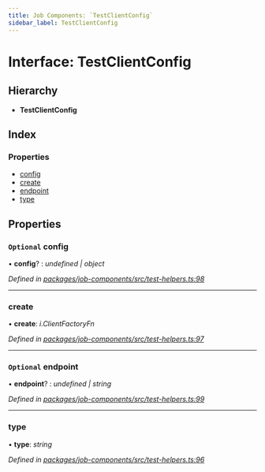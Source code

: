 ```yaml
---
title: Job Components: `TestClientConfig`
sidebar_label: TestClientConfig
---
```


# Interface: TestClientConfig

## Hierarchy

* **TestClientConfig**

## Index

### Properties

* [config](testclientconfig.md#optional-config)
* [create](testclientconfig.md#create)
* [endpoint](testclientconfig.md#optional-endpoint)
* [type](testclientconfig.md#type)

## Properties

### `Optional` config

• **config**? : *undefined | object*

*Defined in [packages/job-components/src/test-helpers.ts:98](https://github.com/terascope/teraslice/blob/f95bb5556/packages/job-components/src/test-helpers.ts#L98)*

___

###  create

• **create**: *i.ClientFactoryFn*

*Defined in [packages/job-components/src/test-helpers.ts:97](https://github.com/terascope/teraslice/blob/f95bb5556/packages/job-components/src/test-helpers.ts#L97)*

___

### `Optional` endpoint

• **endpoint**? : *undefined | string*

*Defined in [packages/job-components/src/test-helpers.ts:99](https://github.com/terascope/teraslice/blob/f95bb5556/packages/job-components/src/test-helpers.ts#L99)*

___

###  type

• **type**: *string*

*Defined in [packages/job-components/src/test-helpers.ts:96](https://github.com/terascope/teraslice/blob/f95bb5556/packages/job-components/src/test-helpers.ts#L96)*
